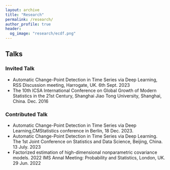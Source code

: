 ```yaml
---
layout: archive
title: "Research"
permalink: /research/
author_profile: true
header:
  og_image: "research/ecdf.png"
---
```



## Talks

### Invited Talk

- Automatic Change-Point Detection in Time Series via Deep Learning, RSS Discussion meeting, Harrogate, UK. 6th Sept. 2023
- The 10th ICSA International Conference on Global Growth of Modern Statistics in the 21st Century, Shanghai Jiao Tong University, Shanghai, China.  Dec. 2016

### Contributed Talk

- Automatic Change-Point Detection in Time Series via Deep Learning,CMStatistics conference in Berlin, 18 Dec. 2023.
- Automatic Change-Point Detection in Time Series via Deep Learning. The 1st Joint Conference on Statistics and Data Science, Beijing, China. 13 July. 2023
- Factorized estimation of high-dimensional nonparametric covariance models. 2022 IMS Annal Meeting: Probability and Statistics, London, UK. 29 Jun. 2022
